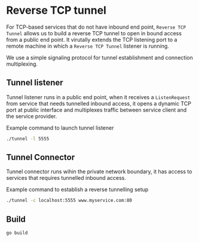 # Reverse TCP tunnel
For TCP-based services that do not have inbound end point, `Reverse TCP Tunnel` allows us to build a reverse TCP tunnel to open in bound access from a public end point. It virutally extends the TCP listening port to a remote machine in which a `Reverse TCP Tunnel` listener is running.

We use a simple signaling protocol for tunnel establishment and connection multiplexing.

## Tunnel listener
Tunnel listener runs in a public end point, when it receives a `ListenRequest` from service that needs tunnelled inbound access, it opens a dynamic TCP port at public interface and multiplexes traffic between service client and the service provider.

Example command to launch tunnel listener
```bash
./tunnel -l 5555
```

## Tunnel Connector
Tunnel connector runs wihin the private network boundary, it has access to services that requires tunnelled inbound access.

Example command to establish a reverse tunnelling setup

```bash
./tunnel -c localhost:5555 www.myservice.com:80
```

## Build
```
go build
```
